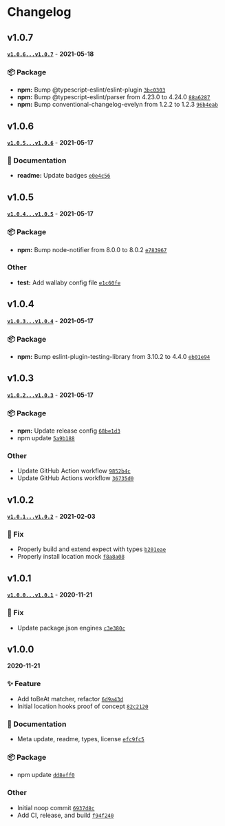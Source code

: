 # Changelog

## v1.0.7

**[`v1.0.6...v1.0.7`](https://github.com/evelynhathaway/jest-location-mock/compare/v1.0.6...v1.0.7)** - **2021-05-18**

### 📦 Package

- **npm:** Bump @typescript-eslint/eslint-plugin [`3bc0303`](https://github.com/evelynhathaway/jest-location-mock/commit/3bc0303)
- **npm:** Bump @typescript-eslint/parser from 4.23.0 to 4.24.0 [`88a6287`](https://github.com/evelynhathaway/jest-location-mock/commit/88a6287)
- **npm:** Bump conventional-changelog-evelyn from 1.2.2 to 1.2.3 [`96b4eab`](https://github.com/evelynhathaway/jest-location-mock/commit/96b4eab)

## v1.0.6

**[`v1.0.5...v1.0.6`](https://github.com/evelynhathaway/jest-location-mock/compare/v1.0.5...v1.0.6)** - **2021-05-17**

### 📄 Documentation

- **readme:** Update badges [`e0e4c56`](https://github.com/evelynhathaway/jest-location-mock/commit/e0e4c56)

## v1.0.5

**[`v1.0.4...v1.0.5`](https://github.com/evelynhathaway/jest-location-mock/compare/v1.0.4...v1.0.5)** - **2021-05-17**

### 📦 Package

- **npm:** Bump node-notifier from 8.0.0 to 8.0.2 [`e783967`](https://github.com/evelynhathaway/jest-location-mock/commit/e783967)

### Other

- **test:** Add wallaby config file [`e1c60fe`](https://github.com/evelynhathaway/jest-location-mock/commit/e1c60fe)

## v1.0.4

**[`v1.0.3...v1.0.4`](https://github.com/evelynhathaway/jest-location-mock/compare/v1.0.3...v1.0.4)** - **2021-05-17**

### 📦 Package

- **npm:** Bump eslint-plugin-testing-library from 3.10.2 to 4.4.0 [`eb01e94`](https://github.com/evelynhathaway/jest-location-mock/commit/eb01e94)

## v1.0.3

**[`v1.0.2...v1.0.3`](https://github.com/evelynhathaway/jest-location-mock/compare/v1.0.2...v1.0.3)** - **2021-05-17**

### 📦 Package

- **npm:** Update release config [`68be1d3`](https://github.com/evelynhathaway/jest-location-mock/commit/68be1d3)
- npm update [`5a9b188`](https://github.com/evelynhathaway/jest-location-mock/commit/5a9b188)

### Other

- Update GitHub Action workflow [`9852b4c`](https://github.com/evelynhathaway/jest-location-mock/commit/9852b4c)
- Update GitHub Actions workflow [`36735d0`](https://github.com/evelynhathaway/jest-location-mock/commit/36735d0)

## v1.0.2

**[`v1.0.1...v1.0.2`](https://github.com/evelynhathaway/jest-location-mock/compare/v1.0.1...v1.0.2)** - **2021-02-03**

### 🐛 Fix

- Properly build and extend expect with types [`b201eae`](https://github.com/evelynhathaway/jest-location-mock/commit/b201eae)
- Properly install location mock [`f8a8a08`](https://github.com/evelynhathaway/jest-location-mock/commit/f8a8a08)

## v1.0.1

**[`v1.0.0...v1.0.1`](https://github.com/evelynhathaway/jest-location-mock/compare/v1.0.0...v1.0.1)** - **2020-11-21**

### 🐛 Fix

- Update package.json engines [`c3e380c`](https://github.com/evelynhathaway/jest-location-mock/commit/c3e380c)

## v1.0.0

**2020-11-21**

### ✨ Feature

- Add toBeAt matcher, refactor [`6d9a43d`](https://github.com/evelynhathaway/jest-location-mock/commit/6d9a43d)
- Initial location hooks proof of concept [`82c2120`](https://github.com/evelynhathaway/jest-location-mock/commit/82c2120)

### 📄 Documentation

- Meta update, readme, types, license [`efc9fc5`](https://github.com/evelynhathaway/jest-location-mock/commit/efc9fc5)

### 📦 Package

- npm update [`dd8eff0`](https://github.com/evelynhathaway/jest-location-mock/commit/dd8eff0)

### Other

- Initial noop commit [`6937d8c`](https://github.com/evelynhathaway/jest-location-mock/commit/6937d8c)
- Add CI, release, and build [`f94f240`](https://github.com/evelynhathaway/jest-location-mock/commit/f94f240)
